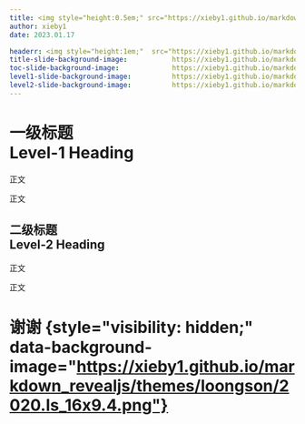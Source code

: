 ```yaml
---
title: <img style="height:0.5em;" src="https://xieby1.github.io/markdown_revealjs/themes/loongson/logo.png"><br>龙芯主题<br>Loongson Theme
author: xieby1
date: 2023.01.17

headerr: <img style="height:1em;"  src="https://xieby1.github.io/markdown_revealjs/themes/loongson/logo.png">
title-slide-background-image:           https://xieby1.github.io/markdown_revealjs/themes/loongson/2020.ls_16x9.1x.png
toc-slide-background-image:             https://xieby1.github.io/markdown_revealjs/themes/loongson/2020.ls_16x9.2.png
level1-slide-background-image:          https://xieby1.github.io/markdown_revealjs/themes/loongson/2020.ls_16x9.2.png
level2-slide-background-image:          https://xieby1.github.io/markdown_revealjs/themes/loongson/2020.ls_16x9.3.png
---
```


# 一级标题<br>Level-1 Heading

正文

正文

## 二级标题<br>Level-2 Heading

正文

正文

# 谢谢 {style="visibility: hidden;" data-background-image="https://xieby1.github.io/markdown_revealjs/themes/loongson/2020.ls_16x9.4.png"}

